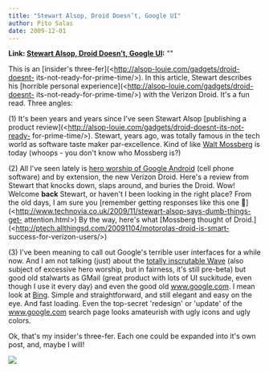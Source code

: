 ```yaml
---
title: "Stewart Alsop, Droid Doesn’t, Google UI"
author: Pito Salas
date: 2009-12-01
---
```


**Link: [Stewart Alsop, Droid Doesn’t, Google UI](None):** ""

This is an [insider's three-fer](<http://alsop-louie.com/gadgets/droid-doesnt-
its-not-ready-for-prime-time/>). In this article, Stewart describes his
[horrible personal experience](<http://alsop-louie.com/gadgets/droid-doesnt-
its-not-ready-for-prime-time/>) with the Verizon Droid. It's a fun read. Three
angles:

(1) It's been years and years since I've seen Stewart Alsop [publishing a
product review](<http://alsop-louie.com/gadgets/droid-doesnt-its-not-ready-
for-prime-time/>). Stewart, years ago, was totally famous in the tech world as
software taste maker par-excellence. Kind of like [Walt
Mossberg](<http://ptech.allthingsd.com/>) is today (whoops - you don't know
who Mossberg is?)

(2) All I've seen lately is [hero worship of Google
Android](<http://www.businessweek.com/magazine/content/09_47/b4156028709435.htm?campaign_id=rss_topStories>)
(cell phone software) and by extension, the new Verizon Droid. Here's a review
from Stewart that knocks down, slaps around, and buries the Droid. Wow!
Welcome **back** Stewart, or haven't I been looking in the right place? From
the old days, I am sure you [remember getting responses like this one
🙂](<http://www.technovia.co.uk/2009/11/stewart-alsop-says-dumb-things-get-
attention.html>) By the way, here's what [Mossberg thought of
Droid.](<http://ptech.allthingsd.com/20091104/motorolas-droid-is-smart-
success-for-verizon-users/>)

(3) I've been meaning to call out Google's terrible user interfaces for a
while now. And I am not talking (just) about the [totally inscrutable
Wave](<https://wave.google.com/wave/?pli=1>) (also subject of excessive hero
worship, but in fairness, it's still pre-beta) but good old stalwarts as GMail
(great product with lots of UI suckitude, even though I use it every day) and
even the good old www.google.com. I mean look at
[Bing](<http://www.bing.com>). Simple and straightforward, and still elegant
and easy on the eye. And fast loading. Even the top-secret 'redesign' or
'update' of the www.google.com search page looks amateurish with ugly icons
and ugly colors.

Ok, that's my insider's three-fer. Each one could be expanded into it's own
post, and, maybe I will!

![](https://i0.wp.com/img.zemanta.com/pixy.gif?w=584)



